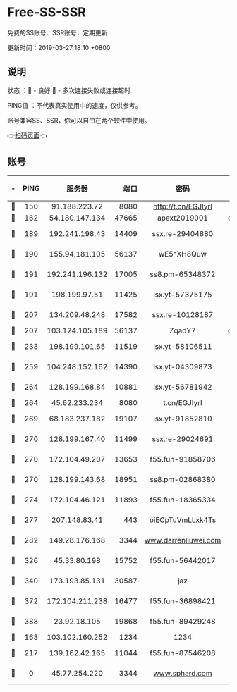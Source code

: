 # Free-SS-SSR

免费的SS账号、SSR账号，定期更新

更新时间：2019-03-27 18:10 +0800

## 说明

状态     ：🙂 - 良好 🙁 - 多次连接失败或连接超时

PING值   ：不代表真实使用中的速度，仅供参考。

账号兼容SS、SSR，你可以自由在两个软件中使用。

👉[扫码页面](https://liesauer.github.io/Free-SS-SSR/)👈

## 账号

|-|PING|服务器|端口|密码|加密方式|区域|
|:----:|:----:|:-----:|-----:|:----:|:----:|:----:|
|🙂|150|91.188.223.72|8080|http://t.cn/EGJIyrl|rc4-md5|RU|
|🙂|162|54.180.147.134|47665|apext2019001|chacha20|KR|
|🙂|189|192.241.198.43|14409|ssx.re-29404880|aes-256-cfb|US|
|🙂|190|155.94.181.105|56137|wE5^XH8Quw|aes-256-cfb|US|
|🙂|191|192.241.196.132|17005|ss8.pm-65348372|aes-256-cfb|US|
|🙂|191|198.199.97.51|11425|isx.yt-57375175|aes-256-cfb|US|
|🙂|207|134.209.48.248|17582|ssx.re-10128187|aes-256-cfb|US|
|🙂|207|103.124.105.189|56137|ZqadY7|chacha20|US|
|🙂|233|198.199.101.65|11519|isx.yt-58106511|aes-256-cfb|US|
|🙂|259|104.248.152.162|14390|isx.yt-04309873|aes-256-cfb|SG|
|🙂|264|128.199.168.84|10881|isx.yt-56781942|aes-256-cfb|SG|
|🙂|264|45.62.233.234|8080|t.cn/EGJIyrl|rc4-md5|CA|
|🙂|269|68.183.237.182|19107|isx.yt-91852810|aes-256-cfb|SG|
|🙂|270|128.199.167.40|11499|ssx.re-29024691|aes-256-cfb|SG|
|🙂|270|172.104.49.207|13653|f55.fun-91858706|aes-256-cfb|SG|
|🙂|270|128.199.143.68|18951|ss8.pm-02868380|aes-256-cfb|SG|
|🙂|274|172.104.46.121|11893|f55.fun-18365334|aes-256-cfb|SG|
|🙂|277|207.148.83.41|443|oiECpTuVmLLxk4Ts|aes-256-cfb|AU|
|🙂|282|149.28.176.168|3344|www.darrenliuwei.com|aes-256-cfb|AU|
|🙂|326|45.33.80.198|15752|f55.fun-56442017|aes-256-cfb|US|
|🙂|340|173.193.85.131|30587|jaz|aes-256-cfb|US|
|🙂|372|172.104.211.238|16477|f55.fun-36898421|aes-256-cfb|US|
|🙂|388|23.92.18.105|19868|f55.fun-89429248|aes-256-cfb|US|
|🙂|163|103.102.160.252|1234|1234|rc4-md5|JP|
|🙂|217|139.162.42.165|11044|f55.fun-87546208|aes-256-cfb|SG|
|🙁|0|45.77.254.220|3344|www.sphard.com|aes-256-cfb|SG|

